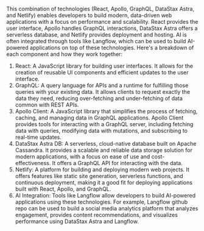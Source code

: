 This combination of technologies (React, Apollo, GraphQL, DataStax Astra, and Netlify) enables developers to build modern, data-driven web applications with a focus on performance and scalability. React provides the user interface, Apollo handles GraphQL interactions, DataStax Astra offers a serverless database, and Netlify provides deployment and hosting. AI is often integrated through tools like Langflow, which can be used to build AI-powered applications on top of these technologies. 
Here's a breakdown of each component and how they work together:
1. React: A JavaScript library for building user interfaces. It allows for the creation of reusable UI components and efficient updates to the user interface. 
2. GraphQL: A query language for APIs and a runtime for fulfilling those queries with your existing data. It allows clients to request exactly the data they need, reducing over-fetching and under-fetching of data common with REST APIs. 
3. Apollo Client: A JavaScript library that simplifies the process of fetching, caching, and managing data in GraphQL applications. Apollo Client provides tools for interacting with a GraphQL server, including fetching data with queries, modifying data with mutations, and subscribing to real-time updates. 
4. DataStax Astra DB: A serverless, cloud-native database built on Apache Cassandra. It provides a scalable and reliable data storage solution for modern applications, with a focus on ease of use and cost-effectiveness. It offers a GraphQL API for interacting with the data. 
5. Netlify: A platform for building and deploying modern web projects. It offers features like static site generation, serverless functions, and continuous deployment, making it a good fit for deploying applications built with React, Apollo, and GraphQL. 
6. AI Integration: Tools like Langflow allow developers to build AI-powered applications using these technologies. For example, Langflow github repo can be used to build a social media analytics platform that analyzes engagement, provides content recommendations, and visualizes performance using DataStax Astra and Langflow. 

